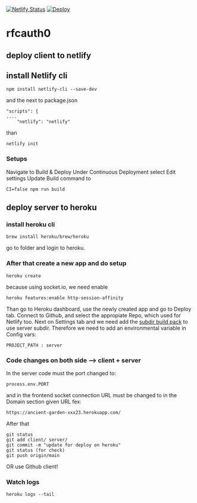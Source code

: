 [![Netlify Status](https://api.netlify.com/api/v1/badges/3142acde-0334-4c76-aeb1-f1703ec41aed/deploy-status)](https://app.netlify.com/sites/happy-wescoff-68c862/deploys) [![Deploy](https://www.herokucdn.com/deploy/button.svg)](https://heroku.com/deploy)

# rfcauth0

## deploy client to netlify
## install Netlify cli
~~~
npm install netlify-cli --save-dev
~~~

and the next to package.json
~~~
"scripts": {
....
    "netlify": "netlify"
~~~
than
~~~
netlify init
~~~

### Setups
Navigate to Build & Deploy
Under Continuous Deployment select Edit settings
Update Build command to
~~~
CI=false npm run build
~~~

## deploy server to heroku
### install heroku cli
~~~
brew install heroku/brew/heroku
~~~
go to folder and login to heroku. 
### After that create a new app and do setup
~~~
heroku create
~~~
because using socket.io, we need enable
~~~
heroku features:enable http-session-affinity
~~~
Than go to Heroku dashboard, use the newly created app and go to Deploy tab. Connect to Github, and select the appropiate Repo, which used for Netlify too.
Next on Settings tab and we need add the [subdir build pack](https://elements.heroku.com/buildpacks/timanovsky/subdir-heroku-buildpack) to use server subdir.
Therefore we need to add an environmental variable in Config vars:
~~~
PROJECT_PATH : server
~~~
### Code changes on both side --> client + server
In the server code must the port changed to:
~~~
process.env.PORT
~~~
and in the frontend socket connection URL must be changed to in the Domain section given URL fex:
~~~
https://ancient-garden-xxx23.herokuapp.com/
~~~
After that
~~~
git status
git add client/ server/
git commit -m "update for deploy on heroku"
git status (for check)
git push origin/main
~~~
OR use Github client!

### Watch logs
~~~
heroku logs --tail
~~~

